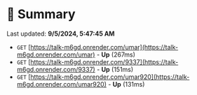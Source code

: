 # 📖 Summary
Last updated: **9/5/2024, 5:47:45 AM**

- `GET` [https://talk-m6gd.onrender.com/umar](https://talk-m6gd.onrender.com/umar) - **Up** (267ms)
- `GET` [https://talk-m6gd.onrender.com/9337](https://talk-m6gd.onrender.com/9337) - **Up** (151ms)
- `GET` [https://talk-m6gd.onrender.com/umar920](https://talk-m6gd.onrender.com/umar920) - **Up** (131ms)
